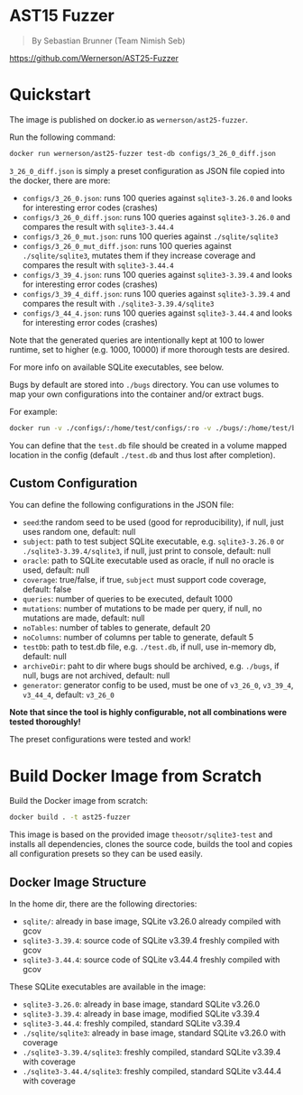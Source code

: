 # AST15 Fuzzer

> By Sebastian Brunner (Team Nimish Seb)

https://github.com/Wernerson/AST25-Fuzzer

# Quickstart

The image is published on docker.io as `wernerson/ast25-fuzzer`.

Run the following command:

```bash
docker run wernerson/ast25-fuzzer test-db configs/3_26_0_diff.json
```

`3_26_0_diff.json` is simply a preset configuration as JSON file copied into the docker, there are more:

- `configs/3_26_0.json`: runs 100 queries against `sqlite3-3.26.0` and looks for interesting error codes (crashes)
- `configs/3_26_0_diff.json`: runs 100 queries against `sqlite3-3.26.0` and compares the result with `sqlite3-3.44.4`
- `configs/3_26_0_mut.json`: runs 100 queries against `./sqlite/sqlite3`
- `configs/3_26_0_mut_diff.json`: runs 100 queries against `./sqlite/sqlite3`, mutates them if they increase coverage and compares the result with `sqlite3-3.44.4`
- `configs/3_39_4.json`: runs 100 queries against `sqlite3-3.39.4` and looks for interesting error codes (crashes)
- `configs/3_39_4_diff.json`: runs 100 queries against `sqlite3-3.39.4` and compares the result with `./sqlite3-3.39.4/sqlite3`
- `configs/3_44_4.json`: runs 100 queries against `sqlite3-3.44.4` and looks for interesting error codes (crashes)

Note that the generated queries are intentionally kept at 100 to lower runtime, set to higher (e.g. 1000, 10000) if more thorough tests are desired.

For more info on available SQLite executables, see below.

Bugs by default are stored into `./bugs` directory.
You can use volumes to map your own configurations into the container and/or extract bugs.

For example:

```bash
docker run -v ./configs/:/home/test/configs/:ro -v ./bugs/:/home/test/bugs/ wernerson/ast25-fuzzer test-db configs/myconf.json
```
You can define that the `test.db` file should be created in a volume mapped location in the config (default `./test.db` and thus lost after completion). 

## Custom Configuration

You can define the following configurations in the JSON file:

- `seed`:the random seed to be used (good for reproducibility), if null, just uses random one, default: null
- `subject`: path to test subject SQLite executable, e.g. `sqlite3-3.26.0` or `./sqlite3-3.39.4/sqlite3`, if null, just print to console, default: null
- `oracle`: path to SQLite executable used as oracle, if null no oracle is used, default: null
- `coverage`: true/false, if true, `subject` must support code coverage, default: false 
- `queries`: number of queries to be executed, default 1000 
- `mutations`: number of mutations to be made per query, if null, no mutations are made, default: null
- `noTables`: number of tables to generate, default 20 
- `noColumns`: number of columns per table to generate, default 5
- `testDb`: path to test.db file, e.g. `./test.db`, if null, use in-memory db, default: null
- `archiveDir`: paht to dir where bugs should be archived, e.g. `./bugs`, if null, bugs are not archived, default: null 
- `generator`: generator config to be used, must be one of `v3_26_0`, `v3_39_4`, `v3_44_4`, default: `v3_26_0` 

**Note that since the tool is highly configurable, not all combinations were tested thoroughly!**

The preset configurations were tested and work!

# Build Docker Image from Scratch

Build the Docker image from scratch:

```bash
docker build . -t ast25-fuzzer
```

This image is based on the provided image `theosotr/sqlite3-test`
and installs all dependencies, clones the source code, builds the tool and copies
all configuration presets so they can be used easily.

## Docker Image Structure

In the home dir, there are the following directories:

- `sqlite/`: already in base image, SQLite v3.26.0 already compiled with gcov
- `sqlite3-3.39.4`: source code of SQLite v3.39.4 freshly compiled with gcov
- `sqlite3-3.44.4`: source code of SQLite v3.44.4 freshly compiled with gcov

These SQLite executables are available in the image:

- `sqlite3-3.26.0`: already in base image, standard SQLite v3.26.0
- `sqlite3-3.39.4`: already in base image, modified SQLite v3.39.4
- `sqlite3-3.44.4`: freshly compiled, standard SQLite v3.39.4
- `./sqlite/sqlite3`: already in base image, standard SQLite v3.26.0 with coverage
- `./sqlite3-3.39.4/sqlite3`: freshly compiled, standard SQLite v3.39.4 with coverage
- `./sqlite3-3.44.4/sqlite3`: freshly compiled, standard SQLite v3.44.4 with coverage
